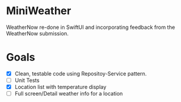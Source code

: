 # MiniWeather
WeatherNow re-done in SwiftUI and incorporating feedback from the WeatherNow submission.

# Goals
- [x] Clean, testable code using Repositoy-Service pattern.
- [ ] Unit Tests
- [x] Location list with temperature display
- [ ] Full screen/Detail weather info for a location
